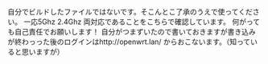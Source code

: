 自分でビルドしたファイルではないです。そこんとこ了承のうえで使ってください。
一応5Ghz 2.4Ghz 両対応であることをこちらで確認しています。
何がっても自己責任でお願いします！
自分がつまずいたので書いておきますが書き込みが終わっった後のログインはhttp://openwrt.lan/
からおこないます。（知っていると思いますが）

